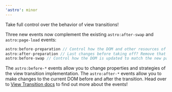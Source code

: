 ```yaml
---
'astro': minor
---
```

Take full control over the behavior of view transitions!

Three new events now complement the existing `astro:after-swap` and `astro:page-load` events:

``` javascript
astro:before-preparation // Control how the DOM and other resources of the target page are loaded 
astro:after-preparation // Last changes before taking off? Remove that loading indicator? Here you go!
astro:before-swap // Control how the DOM is updated to match the new page
```

The `astro:before-*` events allow you to change properties and strategies of the view transition implementation.
The `astro:after-*` events allow you to make changes to the current DOM before and after the transition. 
Head over to [View Transition docs](https://docs.astro.build/en/guides/view-transitions/) to find out more about the events!
